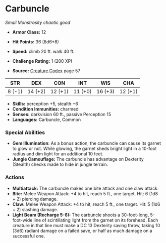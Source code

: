 # Carbuncle

*Small* *Monstrosity* *chaotic good*

- **Armor Class:** 12
- **Hit Points:** 36 (8d6+8)
- **Speed:** climb 20 ft. walk 40 ft.

- **Challenge Rating:** 1 (200 XP)
- **Source:** [Creature Codex](https://koboldpress.com/kpstore/product/creature-codex-for-5th-edition-dnd) page 57

| STR | DEX | CON | INT | WIS | CHA |
| --- | --- | --- | --- | --- | --- |
| 8 (-1) | 14 (+2) | 12 (+1) | 11 (+0) | 16 (+3) | 12 (+1) |

- **Skills:** perception +5, stealth +6
- **Condition Immunities:** charmed
- **Senses:** darkvision 60 ft., passive Perception 15
- **Languages:** Carbuncle, Common

### Special Abilities

- **Gem Illumination:** As a bonus action, the carbuncle can cause its garnet to glow or not. While glowing, the garnet sheds bright light in a 10-foot radius and dim light for an additional 10 feet.
- **Jungle Camouflage:** The carbuncle has advantage on Dexterity (Stealth) checks made to hide in jungle terrain.

### Actions

- **Multiattack:** The carbuncle makes one bite attack and one claw attack.
- **Bite:** Melee Weapon Attack: +4 to hit, reach 5 ft., one target. Hit: 6 (1d8 + 2) piercing damage.
- **Claw:** Melee Weapon Attack: +4 to hit, reach 5 ft., one target. Hit: 5 (1d6 + 2) slashing damage.
- **Light Beam (Recharge 5-6):** The carbuncle shoots a 30-foot-long, 5-foot-wide line of scintillating light from the garnet on its forehead. Each creature in that line must make a DC 13 Dexterity saving throw, taking 10 (3d6) radiant damage on a failed save, or half as much damage on a successful one.


